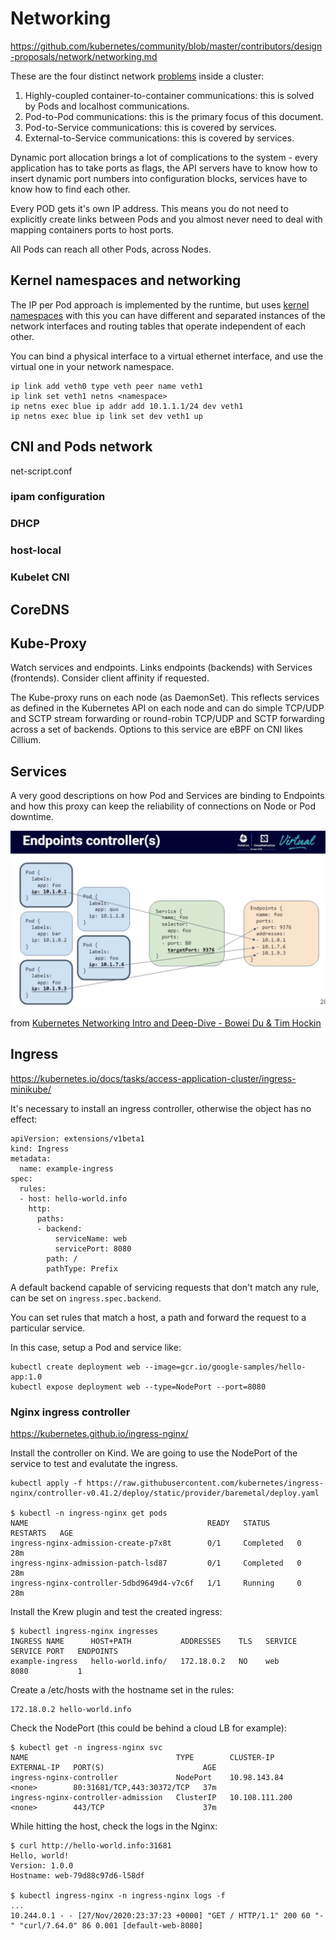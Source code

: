 # Networking

https://github.com/kubernetes/community/blob/master/contributors/design-proposals/network/networking.md

These are the four distinct network [problems](https://kubernetes.io/docs/concepts/cluster-administration/networking/) inside a cluster:

1. Highly-coupled container-to-container communications: this is solved by Pods and localhost communications.
2. Pod-to-Pod communications: this is the primary focus of this document.
3. Pod-to-Service communications: this is covered by services.
4. External-to-Service communications: this is covered by services.

Dynamic port allocation brings a lot of complications to the system - every application has to take ports
as flags, the API servers have to know how to insert dynamic port numbers into configuration blocks, services
have to know how to find each other.

Every POD gets it's own IP address. This means you do not need to explicitly create links between Pods and you
almost never need to deal with mapping containers ports to host ports.

All Pods can reach all other Pods, across Nodes.

## Kernel namespaces and networking

The IP per Pod approach is implemented by the runtime, but uses [kernel namespaces](https://blog.scottlowe.org/2013/09/04/introducing-linux-network-namespaces/)
with this you can have different and separated instances of the network interfaces and routing tables that operate
independent of each other.

You can bind a physical interface to a virtual ethernet interface, and use the virtual one in your network namespace.

```
ip link add veth0 type veth peer name veth1
ip link set veth1 netns <namespace>
ip netns exec blue ip addr add 10.1.1.1/24 dev veth1
ip netns exec blue ip link set dev veth1 up
```

## CNI and Pods network

net-script.conf

### ipam configuration
### DHCP
### host-local
### Kubelet CNI

## CoreDNS

## Kube-Proxy

Watch services and endpoints. Links endpoints (backends) with Services (frontends).
Consider client affinity if requested.

The Kube-proxy runs on each node (as DaemonSet). This reflects services as defined in the Kubernetes API on
each node and can do simple TCP/UDP and SCTP stream forwarding or round-robin TCP/UDP and SCTP forwarding
across a set  of backends. Options to this service are eBPF on CNI likes Cillium. 

## Services

A very good descriptions on how Pod and Services are binding to Endpoints and how this
proxy can keep the reliability of connections on Node or Pod downtime.

![Services](images/services.png)

from [Kubernetes Networking Intro and Deep-Dive - Bowei Du & Tim Hockin](https://www.youtube.com/watch?v=tq9ng_Nz9j8)

## Ingress

https://kubernetes.io/docs/tasks/access-application-cluster/ingress-minikube/

It's necessary to install an ingress controller, otherwise the object has no effect:

```
apiVersion: extensions/v1beta1
kind: Ingress
metadata:
  name: example-ingress
spec:
  rules:
  - host: hello-world.info
    http:
      paths:
      - backend:
          serviceName: web
          servicePort: 8080
        path: /
        pathType: Prefix
```

A default backend capable of servicing requests that don't match any rule, can be set
on `ingress.spec.backend`.

You can set rules that match a host, a path and forward the request to a particular
service.

In this case, setup a Pod and service like:

```
kubectl create deployment web --image=gcr.io/google-samples/hello-app:1.0
kubectl expose deployment web --type=NodePort --port=8080
```

### Nginx ingress controller

https://kubernetes.github.io/ingress-nginx/

Install the controller on Kind. We are going to use the NodePort of the service to test 
and evalutate the ingress.

```
kubectl apply -f https://raw.githubusercontent.com/kubernetes/ingress-nginx/controller-v0.41.2/deploy/static/provider/baremetal/deploy.yaml

$ kubectl -n ingress-nginx get pods
NAME                                        READY   STATUS      RESTARTS   AGE
ingress-nginx-admission-create-p7x8t        0/1     Completed   0          28m
ingress-nginx-admission-patch-lsd87         0/1     Completed   0          28m
ingress-nginx-controller-5dbd9649d4-v7c6f   1/1     Running     0          28m
```

Install the Krew plugin and test the created ingress:

```
$ kubectl ingress-nginx ingresses
INGRESS NAME      HOST+PATH           ADDRESSES    TLS   SERVICE   SERVICE PORT   ENDPOINTS
example-ingress   hello-world.info/   172.18.0.2   NO    web       8080           1
```

Create a /etc/hosts with the hostname set in the rules:

```
172.18.0.2 hello-world.info
```

Check the NodePort (this could be behind a cloud LB for example): 

```
$ kubectl get -n ingress-nginx svc
NAME                                 TYPE        CLUSTER-IP       EXTERNAL-IP   PORT(S)                      AGE
ingress-nginx-controller             NodePort    10.98.143.84     <none>        80:31681/TCP,443:30372/TCP   37m
ingress-nginx-controller-admission   ClusterIP   10.108.111.200   <none>        443/TCP                      37m
```

While hitting the host, check the logs in the Nginx: 

```
$ curl http://hello-world.info:31681
Hello, world!
Version: 1.0.0
Hostname: web-79d88c97d6-l58df

$ kubectl ingress-nginx -n ingress-nginx logs -f
...
10.244.0.1 - - [27/Nov/2020:23:37:23 +0000] "GET / HTTP/1.1" 200 60 "-" "curl/7.64.0" 86 0.001 [default-web-8080]
```